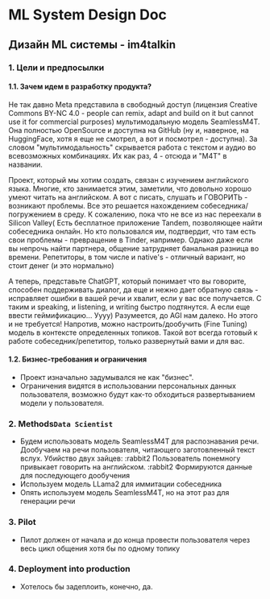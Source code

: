 # ML System Design Doc
## Дизайн ML системы - im4talkin


### 1. Цели и предпосылки 
#### 1.1. Зачем идем в разработку продукта?  

Не так давно Meta представила в свободный доступ (лицензия Creative Commons BY-NC 4.0 - people can remix, adapt and build on it but cannot use it for commercial purposes) мультимодальную модель SeamlessM4T. Она полностью OpenSource и доступна на GitHub (ну и, наверное, на HuggingFace, хотя я еще не смотрел, а вот и посмотрел - доступна). За словом "мультимодальность" скрывается работа с текстом и аудио во всевозможных комбинациях. Их как раз, 4 - отсюда и "M4T" в названии.

Проект, который мы хотим создать, связан с изучением английского языка. Многие, кто занимается этим, заметили, что довольно хорошо умеют читать на английском. А вот с писать, слушать и ГОВОРИТЬ - возникают проблемы. Все это решается нахождением собеседника/погружением в среду. К сожалению, пока что не все из нас переехали в Silicon Valley(
Есть бесплатное приложение Tandem, позволяющее найти собеседника онлайн. Но кто пользовался им, подтвердит, что там есть свои проблемы - превращение в Tinder, например. Однако даже если вы непрочь найти партнера, общение затрудняет банальная разница во времени.
Репетиторы, в том числе и native's - отличный вариант, но стоит денег (и это нормально)

А теперь, представьте ChatGPT, который понимает что вы говорите, способен поддерживать диалог, да еще и нежно дает обратную связь - исправляет ошибки в вашей речи и хвалит, если у вас все получается. С таким и speaking, и listening, и writing быстро подтянутся. А если еще ввести геймификацию... Уууу) Разумеется, до AGI нам далеко. Но этого и не требуется! Напротив, можно настроить/дообучить (Fine Tuning) модель в контексте определенных топиков. Такой вот всегда готовый к работе собеседник/репетитор, только развернутый вами и для вас.

#### 1.2. Бизнес-требования и ограничения  

- Проект изначально задумывался не как "бизнес".
- Ограничения видятся в использовании персональных данных пользователя, возможно будут как-то обходиться развертыванием модели у пользователя.


### 2. Methods`Data Scientist`     


- Будем использовать модель SeamlessM4T для распознавания речи. Дообучаем на речи пользователя, читающего заготовленный текст вслух. Убийство двух зайцев:
:rabbit2 Пользователь понемногу привыкает говорить на английском.
:rabbit2 Формируются данные для последующего дообучения
- Используем модель LLama2 для  иммитации собеседника
- Опять используем модель SeamlessM4T, но на этот раз для генерации речи

  
### 3. Pilot 
  
  
- Пилот должен от начала и до конца провести пользователя через весь цикл общения хотя бы по одному топику

### 4. Deployment into production

- Хотелось бы задеплоить, конечно, да.
  